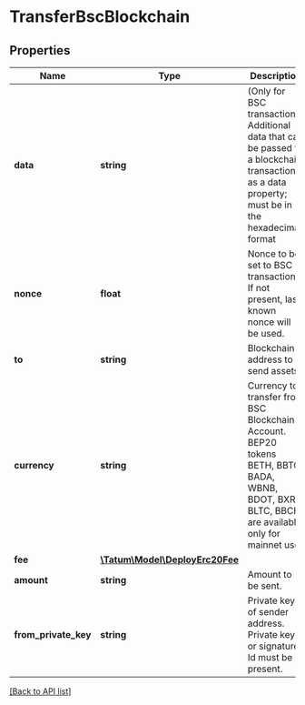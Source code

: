 # TransferBscBlockchain

## Properties

Name | Type | Description | Notes
------------ | ------------- | ------------- | -------------
**data** | **string** | (Only for BSC transactions) Additional data that can be passed to a blockchain transaction as a data property; must be in the hexadecimal format | [optional]
**nonce** | **float** | Nonce to be set to BSC transaction. If not present, last known nonce will be used. | [optional]
**to** | **string** | Blockchain address to send assets |
**currency** | **string** | Currency to transfer from BSC Blockchain Account. BEP20 tokens BETH, BBTC, BADA, WBNB, BDOT, BXRP, BLTC, BBCH are available only for mainnet use. |
**fee** | [**\Tatum\Model\DeployErc20Fee**](DeployErc20Fee.md) |  | [optional]
**amount** | **string** | Amount to be sent. |
**from_private_key** | **string** | Private key of sender address. Private key, or signature Id must be present. |

[[Back to API list]](../../README.md#api-endpoints)
